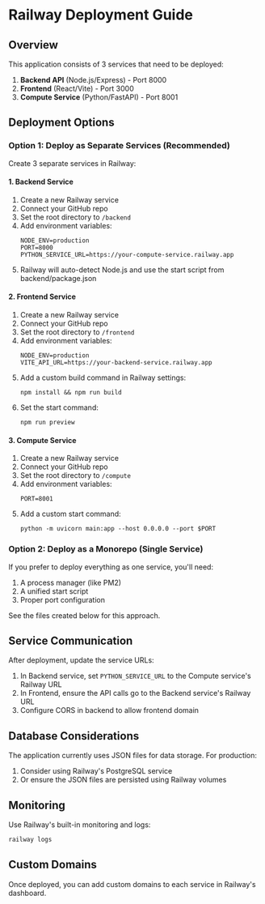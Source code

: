 # Railway Deployment Guide

## Overview

This application consists of 3 services that need to be deployed:
1. **Backend API** (Node.js/Express) - Port 8000
2. **Frontend** (React/Vite) - Port 3000
3. **Compute Service** (Python/FastAPI) - Port 8001

## Deployment Options

### Option 1: Deploy as Separate Services (Recommended)

Create 3 separate services in Railway:

#### 1. Backend Service

1. Create a new Railway service
2. Connect your GitHub repo
3. Set the root directory to `/backend`
4. Add environment variables:
   ```
   NODE_ENV=production
   PORT=8000
   PYTHON_SERVICE_URL=https://your-compute-service.railway.app
   ```
5. Railway will auto-detect Node.js and use the start script from backend/package.json

#### 2. Frontend Service

1. Create a new Railway service
2. Connect your GitHub repo
3. Set the root directory to `/frontend`
4. Add environment variables:
   ```
   NODE_ENV=production
   VITE_API_URL=https://your-backend-service.railway.app
   ```
5. Add a custom build command in Railway settings:
   ```
   npm install && npm run build
   ```
6. Set the start command:
   ```
   npm run preview
   ```

#### 3. Compute Service

1. Create a new Railway service
2. Connect your GitHub repo
3. Set the root directory to `/compute`
4. Add environment variables:
   ```
   PORT=8001
   ```
5. Add a custom start command:
   ```
   python -m uvicorn main:app --host 0.0.0.0 --port $PORT
   ```

### Option 2: Deploy as a Monorepo (Single Service)

If you prefer to deploy everything as one service, you'll need:

1. A process manager (like PM2)
2. A unified start script
3. Proper port configuration

See the files created below for this approach.

## Service Communication

After deployment, update the service URLs:

1. In Backend service, set `PYTHON_SERVICE_URL` to the Compute service's Railway URL
2. In Frontend, ensure the API calls go to the Backend service's Railway URL
3. Configure CORS in backend to allow frontend domain

## Database Considerations

The application currently uses JSON files for data storage. For production:
1. Consider using Railway's PostgreSQL service
2. Or ensure the JSON files are persisted using Railway volumes

## Monitoring

Use Railway's built-in monitoring and logs:
```bash
railway logs
```

## Custom Domains

Once deployed, you can add custom domains to each service in Railway's dashboard.